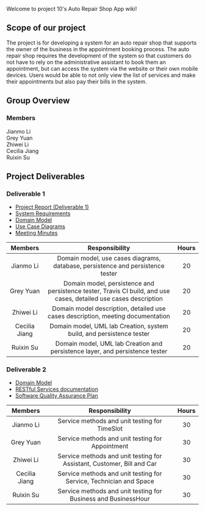 Welcome to project 10's Auto Repair Shop App wiki!  

## **Scope of our project**  
The project is for developing a system for an auto repair shop that supports the owner of the business in the appointment booking process. The auto repair shop requires the development of the system so that customers do not have to rely on the administrative assistant to book them an appointment, but can access the system via the website or their own mobile devices. Users would be able to not only view the list of services and make their appointments but also pay their bills in the system.

## **Group Overview**  
### Members
Jianmo Li  
Grey Yuan  
Zhiwei Li  
Cecilia Jiang  
Ruixin Su  

## **Project Deliverables**  
### Deliverable 1
* [Project Report (Deliverable 1)](https://github.com/McGill-ECSE321-Winter2021/project-group-10/wiki/Deliverable-1)
* [System Requirements](https://github.com/McGill-ECSE321-Winter2021/project-group-10/wiki/Functional-and-non-functional-requirements)
* [Domain Model](https://github.com/McGill-ECSE321-Winter2021/project-group-10/wiki/Domain-Model)
* [Use Case Diagrams](https://github.com/McGill-ECSE321-Winter2021/project-group-10/wiki/Use-Case-Diagrams)
* [Meeting Minutes](https://github.com/McGill-ECSE321-Winter2021/project-group-10/wiki/Meeting-Documentation)

|   Members | Responsibility  | Hours  |
| :-------: | :-------------: | :-: |
| Jianmo Li | Domain model, use cases diagrams, database, persistence and persistence tester | 20 |
| Grey Yuan | Domain model, persistence and persistence tester, Travis CI build, and use cases, detailed use cases description | 20 |
| Zhiwei Li | Domain model description, detailed use cases description, meeting documentation | 20 |
| Cecilia Jiang |Domain model, UML lab Creation, system build, and persistence tester | 20 |
| Ruixin Su | Domain model, UML lab Creation and persistence layer, and persistence tester | 20 |

### Deliverable 2  
* [Domain Model](https://github.com/McGill-ECSE321-Winter2021/project-group-10/wiki/Domain-Model)
* [RESTful Services documentation](https://github.com/McGill-ECSE321-Winter2021/project-group-10/wiki/RESTful-Services-Documentation)
* [Software Quality Assurance Plan](https://github.com/McGill-ECSE321-Winter2021/project-group-10/wiki/Software-Quality-Assurance-Plan)

|   Members | Responsibility  | Hours  |
| :-------: | :-------------: | :-: |
| Jianmo Li | Service methods and unit testing for TimeSlot | 30 |
| Grey Yuan | Service methods and unit testing for Appointment | 30 |
| Zhiwei Li | Service methods and unit testing for Assistant, Customer, Bill and Car | 30 |
| Cecilia Jiang | Service methods and unit testing for Service, Technician and Space | 30 |
| Ruixin Su | Service methods and unit testing for Business and BusinessHour | 30 |  
